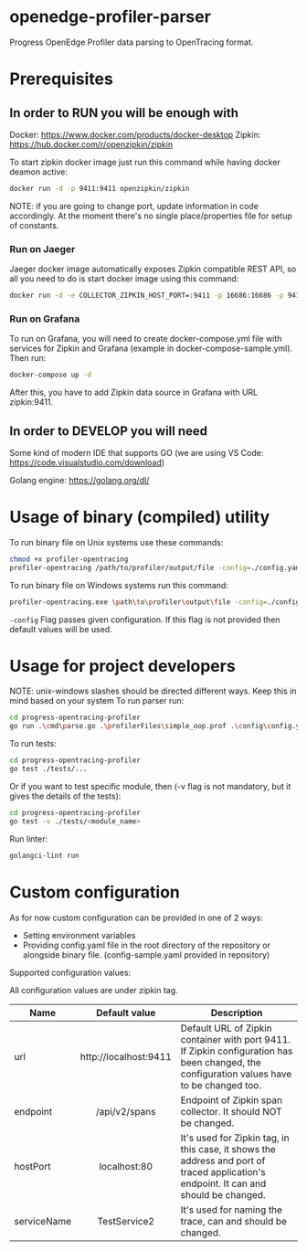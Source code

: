 # openedge-profiler-parser

Progress OpenEdge Profiler data parsing to OpenTracing format.

# Prerequisites
## In order to RUN you will be enough with
Docker: https://www.docker.com/products/docker-desktop
Zipkin: https://hub.docker.com/r/openzipkin/zipkin

To start zipkin docker image just run this command while having docker deamon active:
```sh
docker run -d -p 9411:9411 openzipkin/zipkin
```
NOTE: if you are going to change port, update information in code accordingly. At the moment there's no single place/properties file for setup of constants.

### Run on Jaeger
Jaeger docker image automatically exposes Zipkin compatible REST API, so all you need to do is start docker image using this command:
```sh
docker run -d -e COLLECTOR_ZIPKIN_HOST_PORT=:9411 -p 16686:16686 -p 9411:9411 jaegertracing/all-in-one
```

### Run on Grafana
To run on Grafana, you will need to create docker-compose.yml file with services for Zipkin and Grafana (example in docker-compose-sample.yml). Then run:
```sh
docker-compose up -d
```
After this, you have to add Zipkin data source in Grafana with URL zipkin:9411.

## In order to DEVELOP you will need
Some kind of modern IDE that supports GO (we are using VS Code: https://code.visualstudio.com/download)

Golang engine: https://golang.org/dl/

# Usage of binary (compiled) utility
To run binary file on Unix systems use these commands:
```sh
chmod +x profiler-opentracing
profiler-opentracing /path/to/profiler/output/file -config=./config.yaml
```

To run binary file on Windows systems run this command:
```sh
profiler-opentracing.exe \path\to\profiler\output\file -config=./config.yamll
```

`-config` Flag passes given configuration. If this flag is not provided then default values will be used.

# Usage for project developers
NOTE: unix-windows slashes should be directed different ways. Keep this in mind based on your system
To run parser run:
```sh
cd progress-opentracing-profiler
go run .\cmd\parse.go .\profilerFiles\simple_oop.prof .\config\config.yaml
```

To run tests:
```sh
cd progress-opentracing-profiler
go test ./tests/...
```

Or if you want to test specific module, then (-v flag is not mandatory, but it gives the details of the tests):
```sh
cd progress-opentracing-profiler
go test -v ./tests/<module_name>
```

Run linter:
```sh
golangci-lint run
```

# Custom configuration
As for now custom configuration can be provided in one of 2 ways:
- Setting environment variables
- Providing config.yaml file in the root directory of the repository or alongside binary file. (config-sample.yaml provided in repository)

Supported configuration values:

All configuration values are under zipkin tag.

| Name        | Default value         | Description                                                                                                                                |
| ----------- | :-------------------: | -----------------------------------------------------------------------------------------------------------------------------------------  |
| url         | http://localhost:9411 | Default URL of Zipkin container with port 9411. If Zipkin configuration has been changed, the configuration values have to be changed too. |
| endpoint    | /api/v2/spans         | Endpoint of Zipkin span collector. It should NOT be changed.                                                                               |
| hostPort    | localhost:80          | It's used for Zipkin tag, in this case, it shows the address and port of traced application's endpoint. It can and should be changed.      |
| serviceName | TestService2          | It's used for naming the trace, can and should be changed.                                                                                 |
